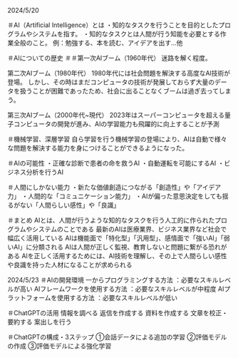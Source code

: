 2024/5/20

＃AI（Artificial Intelligence）とは
・知的なタスクを行うことを目的としたプログラムやシステムを指す。
・知的なタスクとは人間が行う知能を必要とする作業全般のこと。
例：勉強する、本を読む、アイデアを出す...他

＃AIについての歴史
＃＃第一次AIブーム（1960年代）
迷路を解く程度。

第二次AIブーム（1980年代）
1980年代には社会問題を解決する高度なAI技術が登場。
しかし、その時はまだコンピュータの技術が発展しておらず大量のデータを扱うことが困難であったため、社会に出ることなくブームは過ぎ去ってしまう。

第三次AIブーム（2000年代~現代）
2023年はスーパーコンピュータを超える量子コンピュータの開発が進み、AIの学習能力も飛躍的に向上することが予測

＃機械学習、深層学習
自ら学習を行う機械学習の登場により、AIは自動で様々な問題を解決する能力を身につけることができるようになった。

＃AIの可能性
・正確な診断で患者の命を救うAI
・自動運転を可能にするAI
・ビジネス分析を行うAI

＃人間にしかない能力
・新たな価値創造につながる「創造性」や「アイデア力」
・人間的な「コミュニケーション能力」
・AIが偏った意思決定をしても揺るがない「人間らしい感性」や「良識」

＃まとめ
AIとは、人間が行うような知的なタスクを行う人工的に作られたプログラムやシステムのことである
最新のAIは医療業界、ビジネス業界など社会で幅広く活用している
AIは機能面で「特化型」「汎用型」、感情面で「強いAI」「弱いAI」に分類される
AIは人間が正しく監視、教育しないと問題に繋がる恐れがある
AIを正しく活用するためには、AI技術を理解し、その上で人間らしい感性や良識を持った人材になることが求められる

2024/5/23
＃AIの開発環境
一からプログラミングする方法 ：必要なスキルレベルが高い
AIフレームワークを使用する方法 ：必要なスキルレベルが中程度
AIプラットフォームを使用する方法 ：必要なスキルレベルが低い

＃ChatGPTの活用
情報を調べる
返信を作成する
資料を作成する
文章を校正・要約する
案出しを行う

＃ChatGPTの構成・3ステップ
①会話データによる追加の学習
②評価モデルの作成
③評価モデルによる強化学習


































